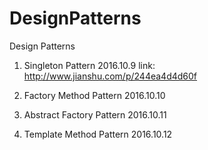 # DesignPatterns
Design Patterns

1. Singleton Pattern         2016.10.9
link: http://www.jianshu.com/p/244ea4d4d60f

2. Factory Method Pattern     2016.10.10

3. Abstract Factory Pattern   2016.10.11

4. Template Method Pattern     2016.10.12